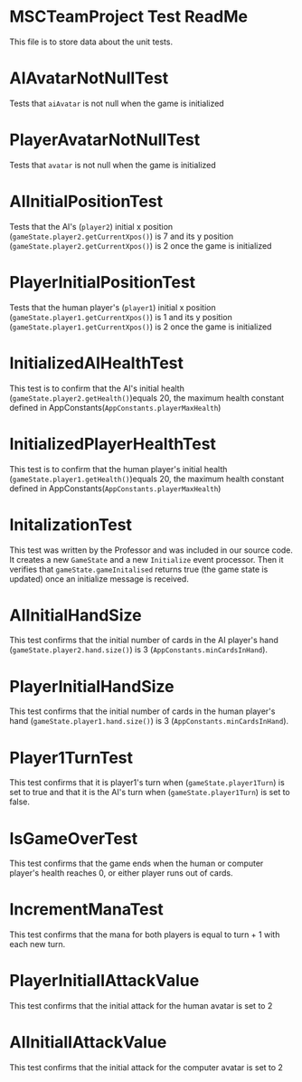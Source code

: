# MSCTeamProject Test ReadMe

This file is to store data about the unit tests.

# AIAvatarNotNullTest

Tests that `aiAvatar` is not null when the game is initialized 

# PlayerAvatarNotNullTest

Tests that `avatar` is not null when the game is initialized 

# AIInitialPositionTest

Tests that the AI's (`player2`) initial x position (`gameState.player2.getCurrentXpos()`) is 7 and its y position (`gameState.player2.getCurrentXpos()`) is 2 once the game is initialized

# PlayerInitialPositionTest

Tests that the human player's (`player1`) initial x position (`gameState.player1.getCurrentXpos()`) is 1 and its y position (`gameState.player1.getCurrentXpos()`) is 2 once the game is initialized

# InitializedAIHealthTest

This test is to confirm that the AI's initial health (`gameState.player2.getHealth()`)equals 20, the maximum health constant defined in AppConstants(`AppConstants.playerMaxHealth`)

# InitializedPlayerHealthTest

This test is to confirm that the human player's initial health (`gameState.player1.getHealth()`)equals 20, the maximum health constant defined in AppConstants(`AppConstants.playerMaxHealth`)

# InitalizationTest

This test was written by the Professor and was included in our source code. It creates a new `GameState` and a new `Initialize` event processor. Then it verifies that `gameState.gameInitalised` returns true (the game state is updated) once an initialize message is received. 

# AIInitialHandSize

This test confirms that the initial number of cards in the AI player's hand (`gameState.player2.hand.size()`) is 3 (`AppConstants.minCardsInHand`). 

# PlayerInitialHandSize

This test confirms that the initial number of cards in the human player's hand (`gameState.player1.hand.size()`) is 3 (`AppConstants.minCardsInHand`). 

# Player1TurnTest

This test confirms that it is player1's turn when (`gameState.player1Turn`) is set to true and that it is the AI's turn when (`gameState.player1Turn`) is set to false.

# IsGameOverTest

This test confirms that the game ends when the human or computer player's health reaches 0, or either player runs out of cards. 

# IncrementManaTest

This test confirms that the mana for both players is equal to turn + 1 with each new turn.  

# PlayerInitialIAttackValue

This test confirms that the initial attack for the human avatar is set to 2

# AIInitialIAttackValue

This test confirms that the initial attack for the computer avatar is set to 2